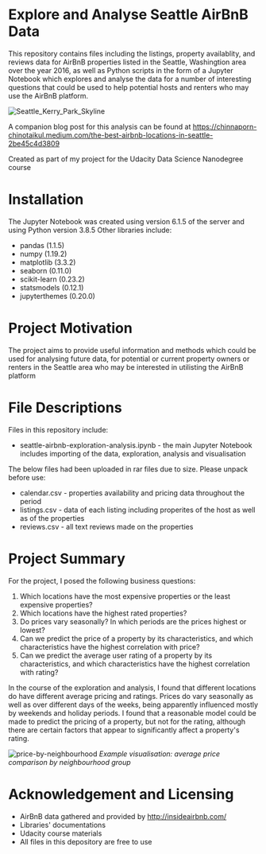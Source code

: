 # Explore and Analyse Seattle AirBnB Data
This repository contains files including the listings, property availablity, and reviews data for AirBnB properties listed in the Seattle, Washingtion area over the year 2016, as well as Python scripts in the form of a Jupyter Notebook which explores and analyse the data for a number of interesting questions that could be used to help potential hosts and renters who may use the AirBnB platform.

![Seattle_Kerry_Park_Skyline](https://user-images.githubusercontent.com/72445201/115118616-3f5beb00-9fce-11eb-8442-e898e1b9dacd.jpg)

A companion blog post for this analysis can be found at https://chinnaporn-chinotaikul.medium.com/the-best-airbnb-locations-in-seattle-2be45c4d3809

Created as part of my project for the Udacity Data Science Nanodegree course

# Installation
The Jupyter Notebook was created using version 6.1.5 of the server and using Python version 3.8.5
Other libraries include:
- pandas (1.1.5)
- numpy (1.19.2)
- matplotlib (3.3.2)
- seaborn (0.11.0)
- scikit-learn (0.23.2)
- statsmodels (0.12.1)
- jupyterthemes (0.20.0)

# Project Motivation
The project aims to provide useful information and methods which could be used for analysing future data, for potential or current property owners or renters in the Seattle area who may be interested in utilisting the AirBnB platform

# File Descriptions
Files in this repository include:
- seattle-airbnb-exploration-analysis.ipynb - the main Jupyter Notebook includes importing of the data, exploration, analysis and visualisation

The below files had been uploaded in rar files due to size. Please unpack before use:
- calendar.csv - properties availability and pricing data throughout the period
- listings.csv - data of each listing including properites of the host as well as of the properties
- reviews.csv - all text reviews made on the properties

# Project Summary
For the project, I posed the following business questions:
<ol>
    <li>Which locations have the most expensive properties or the least expensive properties?</li>
    <li>Which locations have the highest rated properties?</li>
    <li>Do prices vary seasonally? In which periods are the prices highest or lowest?</li>
    <li>Can we predict the price of a property by its characteristics, and which characteristics have the highest correlation with price?</li>
    <li>Can we predict the average user rating of a property by its characteristics, and which characteristics have the highest correlation with rating?</li>
</ol>
In the course of the exploration and analysis, I found that different locations do have different average pricing and ratings. Prices do vary seasonally as well as over different days of the weeks, being apparently influenced mostly by weekends and holiday periods. I found that a reasonable model could be made to predict the pricing of a property, but not for the rating, although there are certain factors that appear to significantly affect a property's rating.

![price-by-neighbourhood](https://user-images.githubusercontent.com/72445201/115118644-61ee0400-9fce-11eb-9418-e5a765189030.png)
_Example visualisation: average price comparison by neighbourhood group_

# Acknowledgement and Licensing
- AirBnB data gathered and provided by http://insideairbnb.com/
- Libraries' documentations
- Udacity course materials
- All files in this depository are free to use
